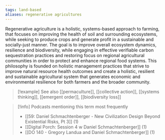 ```yaml
---
tags: land-based
aliases: regenerative agricultures
---
```


Regenerative agriculture is a holistic, systems-based approach to farming, that focuses on improving the health of soil and surrounding ecosystems, while seeking to produce crops and generate profit in a sustainable and socially-just manner. The goal is to improve overall ecosystem dynamics, resilience and biodiversity, while engaging in effective verifiable carbon sequestration practices and restoring focus on regional agricultural communities in order to protect and enhance regional food systems. This philosophy is founded on holistic management practices that strive to improve natural resource health outcomes and create a holistic, resilient and sustainable agricultural system that generates economic and environmental resilience for both farmers and the broader community.

> [!example] See also
> [[permaculture]], [[collective action]], [[systems thinking]], [[emergent order]], [[biodiversity loss]]

> [!info] Podcasts mentioning this term most frequently
> * [[59: Daniel Schmachtenberger - New Civilization Design Beyond Existential Risks, Pt 3]] (1)
> * [[Digital Porch: Session 4 w  Daniel Schmachtenberger]] (1)
> * [[DO 140  - Gregory Landua and Daniel Schmachtenberger]] (1)